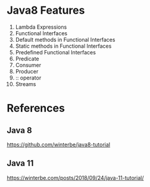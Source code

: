 # Java8 Features
1. Lambda Expressions
2. Functional Interfaces
3. Default methods in Functional Interfaces
4. Static methods in Functional Interfaces
5. Predefined Functional Interfaces
6. Predicate
7. Consumer
8. Producer
9. :: operator
10. Streams

# References

## Java 8

https://github.com/winterbe/java8-tutorial

## Java 11

https://winterbe.com/posts/2018/09/24/java-11-tutorial/
